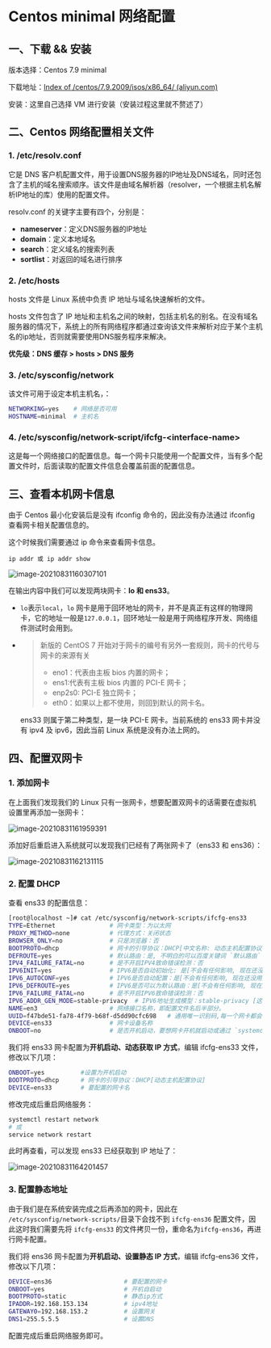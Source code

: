 # Centos minimal 网络配置

## 一、下载 && 安装

版本选择：Centos 7.9 minimal 

下载地址：[Index of /centos/7.9.2009/isos/x86_64/ (aliyun.com)](http://mirrors.aliyun.com/centos/7.9.2009/isos/x86_64/)

安装：这里自己选择 VM 进行安装（安装过程这里就不赘述了）

## 二、Centos 网络配置相关文件

### 1. /etc/resolv.conf 

它是 DNS 客户机配置文件，用于设置DNS服务器的IP地址及DNS域名，同时还包含了主机的域名搜索顺序。该文件是由域名解析器（resolver，一个根据主机名解析IP地址的库）使用的配置文件。

resolv.conf 的关键字主要有四个，分别是：

- **nameserver**：定义DNS服务器的IP地址
- **domain**：定义本地域名
- **search**：定义域名的搜索列表
- **sortlist**：对返回的域名进行排序

### 2. /etc/hosts 

hosts 文件是 Linux 系统中负责 IP 地址与域名快速解析的文件。

hosts 文件包含了 IP 地址和主机名之间的映射，包括主机名的别名。在没有域名服务器的情况下，系统上的所有网络程序都通过查询该文件来解析对应于某个主机名的ip地址，否则就需要使用DNS服务程序来解决。

**优先级：DNS 缓存 > hosts > DNS 服务**

### 3. /etc/sysconfig/network

该文件可用于设定本机主机名，：

```bash
NETWORKING=yes    # 网络是否可用
HOSTNAME=minimal  # 主机名
```

### 4. /etc/sysconfig/network-script/ifcfg-\<interface-name>

这是每一个网络接口的配置信息。每一个网卡只能使用一个配置文件，当有多个配置文件时，后面读取的配置文件信息会覆盖前面的配置信息。

## 三、查看本机网卡信息

由于 Centos 最小化安装后是没有 ifconfig 命令的，因此没有办法通过 ifconfig 查看网卡相关配置信息的。

这个时候我们需要通过 ip 命令来查看网卡信息。

```
ip addr 或 ip addr show
```

![image-20210831160307101](https://pic.try-hard.cn/blog/image-20210831160307101.png)

在输出内容中我们可以发现两块网卡：**lo 和 ens33**。

- `lo`表示`local`，`lo` 网卡是用于回环地址的网卡，并不是真正有这样的物理网卡，它的地址一般是`127.0.0.1`，回环地址一般是用于网络程序开发、网络组件测试时会用到。

- > 新版的 CentOS 7 开始对于网卡的编号有另外一套规则，网卡的代号与网卡的来源有关
  >
  > - eno1：代表由主板 bios 内置的网卡；
  > - ens1:代表有主板 bios 内置的 PCI-E 网卡；
  > - enp2s0: PCI-E 独立网卡；
  > - eth0：如果以上都不使用，则回到默认的网卡名。

  ens33 则属于第二种类型，是一块 PCI-E 网卡。当前系统的 ens33 网卡并没有 ipv4 及 ipv6，因此当前 Linux 系统是没有办法上网的。

## 四、配置双网卡

### 1. 添加网卡

在上面我们发现我们的 Linux 只有一张网卡，想要配置双网卡的话需要在虚拟机设置里再添加一张网卡：

![image-20210831161959391](https://pic.try-hard.cn/blog/image-20210831161959391.png)

添加好后重启进入系统就可以发现我们已经有了两张网卡了（ens33 和 ens36）：

![image-20210831162131115](https://pic.try-hard.cn/blog/image-20210831162131115.png)

### 2. 配置 DHCP

查看 ens33 的配置信息：

```bash
[root@localhost ~]# cat /etc/sysconfig/network-scripts/ifcfg-ens33 
TYPE=Ethernet               # 网卡类型：为以太网
PROXY_METHOD=none           # 代理方式：关闭状态
BROWSER_ONLY=no             # 只是浏览器：否
BOOTPROTO=dhcp              # 网卡的引导协议：DHCP[中文名称: 动态主机配置协议]
DEFROUTE=yes                # 默认路由：是, 不明白的可以百度关键词 `默认路由` 
IPV4_FAILURE_FATAL=no       # 是不开启IPV4致命错误检测：否
IPV6INIT=yes                # IPV6是否自动初始化: 是[不会有任何影响, 现在还没用到IPV6]
IPV6_AUTOCONF=yes           # IPV6是否自动配置：是[不会有任何影响, 现在还没用到IPV6]
IPV6_DEFROUTE=yes           # IPV6是否可以为默认路由：是[不会有任何影响, 现在还没用到IPV6]
IPV6_FAILURE_FATAL=no       # 是不开启IPV6致命错误检测：否
IPV6_ADDR_GEN_MODE=stable-privacy  # IPV6地址生成模型：stable-privacy [这只一种生成IPV6的策略]
NAME=en3         			# 网络接口名称，即配置文件名后半部分。
UUID=f47bde51-fa78-4f79-b68f-d5dd90cfc698   # 通用唯一识别码,每一个网卡都会有,不能重复,否两台linux只有一台网卡可用
DEVICE=ens33                # 网卡设备名称
ONBOOT=no                   # 是否开机启动，要想网卡开机就启动或通过 `systemctl restart network`控制网卡,必须设置为 `yes`
```

我们将 ens33 网卡配置为**开机启动、动态获取 IP 方式**，编辑 ifcfg-ens33 文件，修改以下几项：

```bash
ONBOOT=yes 			#设置为开机启动
BOOTPROTO=dhcp      # 网卡的引导协议：DHCP[动态主机配置协议]
DEVICE=ens33 		# 要配置的网卡名
```

修改完成后重启网络服务：

```bash
systemctl restart network 
# 或 
service network restart
```

此时再查看，可以发现 ens33 已经获取到 IP 地址了：

![image-20210831164201457](https://pic.try-hard.cn/blog/image-20210831164201457.png)

### 3. 配置静态地址

由于我们是在系统安装完成之后再添加的网卡，因此在 `/etc/sysconfig/network-scripts/`目录下会找不到  `ifcfg-ens36` 配置文件，因此这时我们需要先将 `ifcfg-ens33` 的文件拷贝一份，重命名为`ifcfg-ens36`，再进行网卡配置。

我们将 ens36 网卡配置为**开机启动、设置静态 IP 方式**，编辑 ifcfg-ens36 文件，修改以下几项：

```bash
DEVICE=ens36		  			# 要配置的网卡
ONBOOT=yes    					# 开机自启动
BOOTPROTO=static	  			# 静态ip方式
IPADDR=192.168.153.134 			# ipv4地址
GATEWAY0=192.168.153.2 			# 设置网关
DNS1=255.5.5.5					# 设置DNS
```

配置完成后重启网络服务即可。